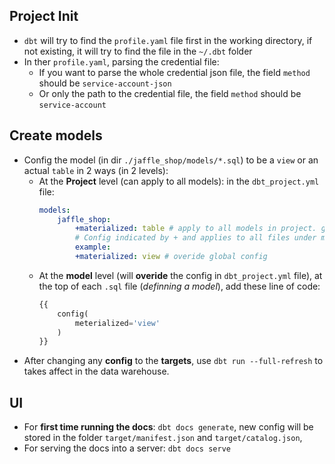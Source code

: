 ## Project Init
- `dbt` will try to find the `profile.yaml` file first in the working directory, if not existing, it will try to find the file in the `~/.dbt` folder
- In ther `profile.yaml`, parsing the credential file:
    - If you want to parse the whole credential json file, the field `method` should be `service-account-json`
    - Or only the path to the credential file, the field `method` should be `service-account`

## Create models
- Config the model (in dir `./jaffle_shop/models/*.sql`) to be a `view` or an actual `table` in 2 ways (in 2 levels):
    - At the **Project** level (can apply to all models): in the `dbt_project.yml` file:
        ```yaml
        models:
            jaffle_shop:
                +materialized: table # apply to all models in project. global config
                # Config indicated by + and applies to all files under models/example/
                example:
                +materialized: view # overide global config
        ```
    - At the **model** level (will **overide** the config in `dbt_project.yml` file), at the top of each `.sql` file (*definning a model*), add these line of code:
        ```sql
        {{
            config(
                meterialized='view'
            )
        }}
        ```
- After changing any **config** to the **targets**, use `dbt run --full-refresh` to takes affect in the data warehouse.

## UI
- For **first time running the docs**: `dbt docs generate`, new config will be stored in the folder `target/manifest.json` and `target/catalog.json`,
- For serving the docs into a server: `dbt docs serve`